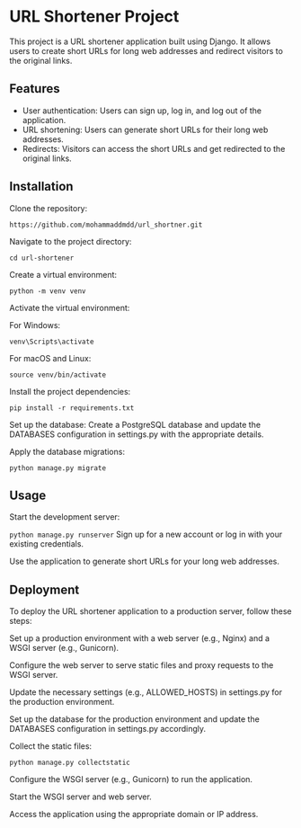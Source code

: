 # URL Shortener Project
This project is a URL shortener application built using Django.
It allows users to create short URLs for long web addresses and redirect visitors to the original links.
## Features
   - User authentication: Users can sign up, log in, and log out of the application.
   - URL shortening: Users can generate short URLs for their long web addresses.
   - Redirects: Visitors can access the short URLs and get redirected to the original links.
## Installation
Clone the repository:

``` https://github.com/mohammaddmdd/url_shortner.git ```

Navigate to the project directory:

``` cd url-shortener ```

Create a virtual environment:

``` python -m venv venv ```

Activate the virtual environment:

For Windows:

``` venv\Scripts\activate ```

For macOS and Linux:

``` source venv/bin/activate ```

Install the project dependencies:

``` pip install -r requirements.txt ```

Set up the database:
  Create a PostgreSQL database and update the DATABASES configuration in settings.py with the appropriate details.

  Apply the database migrations:

  ``` python manage.py migrate ```

## Usage ##
Start the development server:

``` python manage.py runserver ```
Sign up for a new account or log in with your existing credentials.

Use the application to generate short URLs for your long web addresses.

## Deployment ##
To deploy the URL shortener application to a production server, follow these steps:

Set up a production environment with a web server (e.g., Nginx) and a WSGI server (e.g., Gunicorn).

Configure the web server to serve static files and proxy requests to the WSGI server.

Update the necessary settings (e.g., ALLOWED_HOSTS) in settings.py for the production environment.

Set up the database for the production environment and update the DATABASES configuration in settings.py accordingly.

Collect the static files:

``` python manage.py collectstatic ```

Configure the WSGI server (e.g., Gunicorn) to run the application.

Start the WSGI server and web server.

Access the application using the appropriate domain or IP address.


